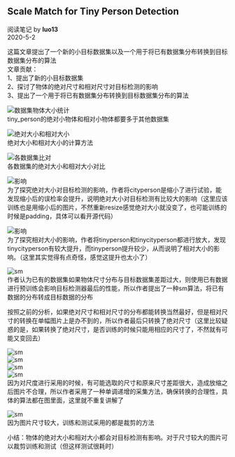 ## Scale Match for Tiny Person Detection
阅读笔记 by **luo13**  
2020-5-2  

这篇文章提出了一个新的小目标数据集以及一个用于将已有数据集分布转换到目标数据集分布的算法  
文章贡献：  
1、提出了新的小目标数据集  
2、探讨了物体的绝对尺寸和相对尺寸对目标检测的影响  
3、提出了一个用于将已有数据集分布转换到目标数据集分布的算法  

![数据集物体大小统计](../../../img/tiny_person/数据集物体大小统计.PNG)  
tiny_person的绝对小物体和相对小物体都要多于其他数据集  

![绝对大小和相对大小](../../../img/tiny_person/绝对大小和相对大小.PNG)  
绝对大小和相对大小的计算方法  

![各数据集比对](../../../img/tiny_person/各数据集比对.PNG)  
各数据集的绝对大小和相对大小对比  

![影响](../../../img/tiny_person/绝对大小的影响.PNG)  
为了探究绝对大小对目标检测的影响，作者将cityperson是缩小了进行试验，能发现缩小后的误检率会提升，说明绝对大小对目标检测有比较大的影响（这里应该训练也是用缩小后的图片，不然重新resize感觉绝对大小就没变了，也可能训练的时候是padding，具体可以看开源代码）

![影响](../../../img/tiny_person/相对大小的影响.PNG)  
为了探究相对大小的影响，作者将tinyperson和tinycityperson都进行放大，发现tinycityperson有较大提升，而tinyperson提升较少，从而说明了相对大小的影响。（这里其实觉得有点奇怪，感觉这提升也太小了）  

![sm](../../../img/tiny_person/sm使用.PNG)  
作者认为已有的数据集如果物体尺寸分布与目标数据集差距过大，则使用已有数据进行预训练会影响目标检测器最后的性能，所以作者提出了一种sm算法，将已有数据的分布转成目标数据的分布  

按照之前的分析，如果绝对尺寸和相对尺寸的分布都能转换当然最好，但是相对尺寸的转换在单幅图片上是办不到的，所以作者最后只转换了绝对尺寸（这里比较疑惑的是，如果转换了绝对尺寸，是否训练的时候只能用相应的尺寸了，不然就有可能又变回去）  

![sm](../../../img/tiny_person/scale_match.PNG)  
![sm](../../../img/tiny_person/直方图调整.PNG)  
![sm](../../../img/tiny_person/SM效果图.PNG)  
![sm](../../../img/tiny_person/递增sm.PNG)  
因为对尺度进行采用的时候，有可能选取的尺寸和原来尺寸差距很大，造成放缩之后图片不合理，所以作者采用了一种单调递增的采集方法，确保转换的合理性，具体的算法都在图里面，这里就不重复讲解了  

![sm](../../../img/tiny_person/训练和测试.PNG)  
因为图片尺寸较大，训练和测试采用的都是裁剪的方法  

小结：物体的绝对大小和相对大小都会对目标检测有影响。对于尺寸较大的图片可以裁剪训练和测试（但这样测试很耗时）

